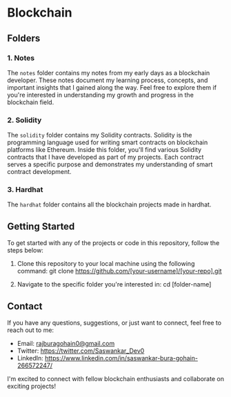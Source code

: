 # Blockchain 

## Folders

### 1. Notes

The `notes` folder contains my notes from my early days as a blockchain developer. These notes document my learning process, concepts, and important insights that I gained along the way. Feel free to explore them if you're interested in understanding my growth and progress in the blockchain field.

### 2. Solidity

The `solidity` folder contains my Solidity contracts. Solidity is the programming language used for writing smart contracts on blockchain platforms like Ethereum. Inside this folder, you'll find various Solidity contracts that I have developed as part of my projects. Each contract serves a specific purpose and demonstrates my understanding of smart contract development.

### 3. Hardhat

The `hardhat` folder contains all the blockchain projects made in hardhat. 

## Getting Started

To get started with any of the projects or code in this repository, follow the steps below:

1. Clone this repository to your local machine using the following command:
      git clone https://github.com/[your-username]/[your-repo].git

2. Navigate to the specific folder you're interested in:
      cd [folder-name]
      
      
## Contact

If you have any questions, suggestions, or just want to connect, feel free to reach out to me:

- Email: rajburagohain0@gmail.com
- Twitter: https://twitter.com/Saswankar_Dev0
- LinkedIn: https://www.linkedin.com/in/saswankar-bura-gohain-266572247/

I'm excited to connect with fellow blockchain enthusiasts and collaborate on exciting projects!

